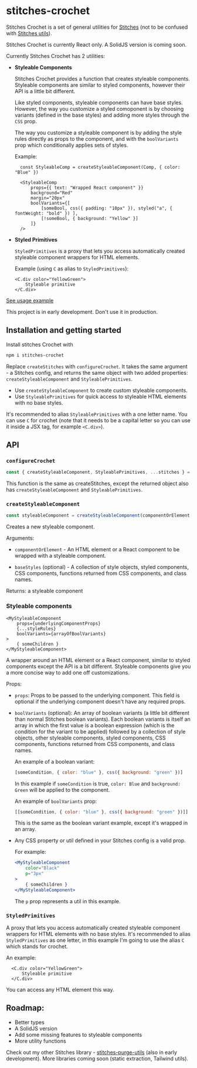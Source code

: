 # stitches-crochet

Stitches Crochet is a set of general utilities for [Stitches](https://stitches.dev/) (not to be confused with [Stitches utils](https://stitches.dev/docs/utils)).

Stitches Crochet is currently React only. A SolidJS version is coming soon.

Currently Stitches Crochet has 2 utilities:

- **Styleable Components**

  Stitches Crochet provides a function that creates styleable components.
  Styleable components are similar to styled components, however their API is a little bit different.

  Like styled components, styleable components can have base styles. However, the way you customize a styled comoponent is by choosing variants (defined in the base styles) and adding more styles through the `CSS` prop.

  The way you customize a styleable component is by adding the style rules directly as props to the component, and with the `boolVariants` prop which conditionally applies sets of styles.

	Example:

  ```tsx
	const StyleableComp = createStyleableComponent(Comp, { color: "Blue" })

	<StyleableComp
		props={{ text: "Wrapped React component" }}
		background="Red"
		margin="20px"
		boolVariants={[
			[someBool, css({ padding: "10px" }), styled("a", { fontWeight: "bold" }) ],
			[!someBool, { background: "Yellow" }]
		]}
	/>
  ```

- **Styled Primitives**

  `StyledPrimitives` is a proxy that lets you access automatically created styleable component wrappers for HTML elements.

	Example (using `C` as alias to `StyledPrimitives`):

	```tsx
	<C.div color="YellowGreen">
		Styleable primitive
	</C.div>
	```

[See usage example](https://github.com/orenelbaum/stitches-crochet-example)

This project is in early development. Don't use it in production.

## Installation and getting started

Install stitches Crochet with

```bash
npm i stitches-crochet
```

Replace `createStitches` with `configureCrochet`. It takes the same argument - a Stitches config, and returns the same object with two added properties: `createStyleableComponent` and `StyleablePrimitives`.

- Use `createStyleableComponent` to create custom styleable components.
- Use `StyleablePrimitives` for quick access to styleable HTML elements with no base styles.

It's recommended to alias `StyleablePrimitives` with a one letter name. You can use `C` for crochet (note that it needs to be a capital letter so you can use it inside a JSX tag, for example `<C.div>`).

## API

### `configureCrochet`

```js
const { createStyleableComponent, StyleablePrimitives, ...stitches } = configureCrochet(stitchesConfig)
```

This function is the same as createStitches, except the returned object also has `createStyleableComponent` and `StyleablePrimitives`.

### `createStyleableComponent`

```js
const styleableComponent = createStyleableComponent(componentOrElement, ...baseStyles)
```

Creates a new styleable component.

Arguments:

- `componentOrElement` - An HTML element or a React component to be wrapped with a styleable component.

- `baseStyles` (optional) - A collection of style objects, styled components, CSS components, functions returned from CSS components, and class names.

Returns: a styleable component

### Styleable components

```tsx
<MyStyleableComponent
	props={underlyingComponentProps}
	{...styleRules}
	boolVariants={arrayOfBoolVariants}
>
	{ someChildren }
</MyStyleableComponent>
```

A wrapper around an HTML element or a React component, similar to styled components except the API is a bit different. Styleable components give you a more concise way to add one off customizations.

Props:

- `props`: Props to be passed to the underlying component. This field is optional if the underlying component doesn't have any required props.

- `boolVariants` (optional): An array of boolean variants (a little bit different than normal Stitches boolean variants). Each boolean variants is itself an array in which the first value is a boolean expression (which is the condition for the variant to be applied) followed by a collection of style objects, other styleable components, styled components, CSS components, functions returned from CSS components, and class names.

  An example of a boolean variant:

  ``` js
  [someCondition, { color: "blue" }, css({ background: "green" })]
  ```

  In this example if `someCondition` is true, `color: Blue` and `background: Green` will be applied to the component.

  An example of `boolVariants` prop:

  ``` js
  [[someCondition, { color: "blue" }, css({ background: "green" })]]
  ```

  This is the same as the boolean variant example, except it's wrapped in an array.

- Any CSS property or util defined in your Stitches config is a valid prop.
  
  For example:

  ```jsx
  <MyStyleableComponent
	  color="Black"
	  p="3px"
  >
	  { someChildren }
  </MyStyleableComponent>
  ```

  The `p` prop represents a util in this example.


### `StyledPrimitives`

  A proxy that lets you access automatically created styleable component wrappers for HTML elements with no base styles.
  It's recommended to alias `StyledPrimitives` as one letter, in this example I'm going to use the alias `C` which stands for crochet.

  An example:

  ```tsx
	<C.div color="YellowGreen">
		Styleable primitive
	</C.div>
  ```
	
  You can access any HTML element this way.

## Roadmap:

- Better types
- A SolidJS version
- Add some missing features to styleable components
- More utility functions


Check out my other Stitches library - [stitches-purge-utils](https://github.com/orenelbaum/stitches-purge-utils) (also in early development).
More libraries coming soon (static extraction, Tailwind utils).